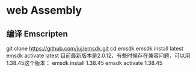 # web Assembly
## 编译 Emscripten
git clone https://github.com/juj/emsdk.git
cd emsdk
emsdk install latest
emsdk activate latest
目前最新版本是2.0.12，有些时候存在兼容问题，可以用1.38.45这个版本：
emsdk install 1.38.45
emsdk activate 1.38.45

